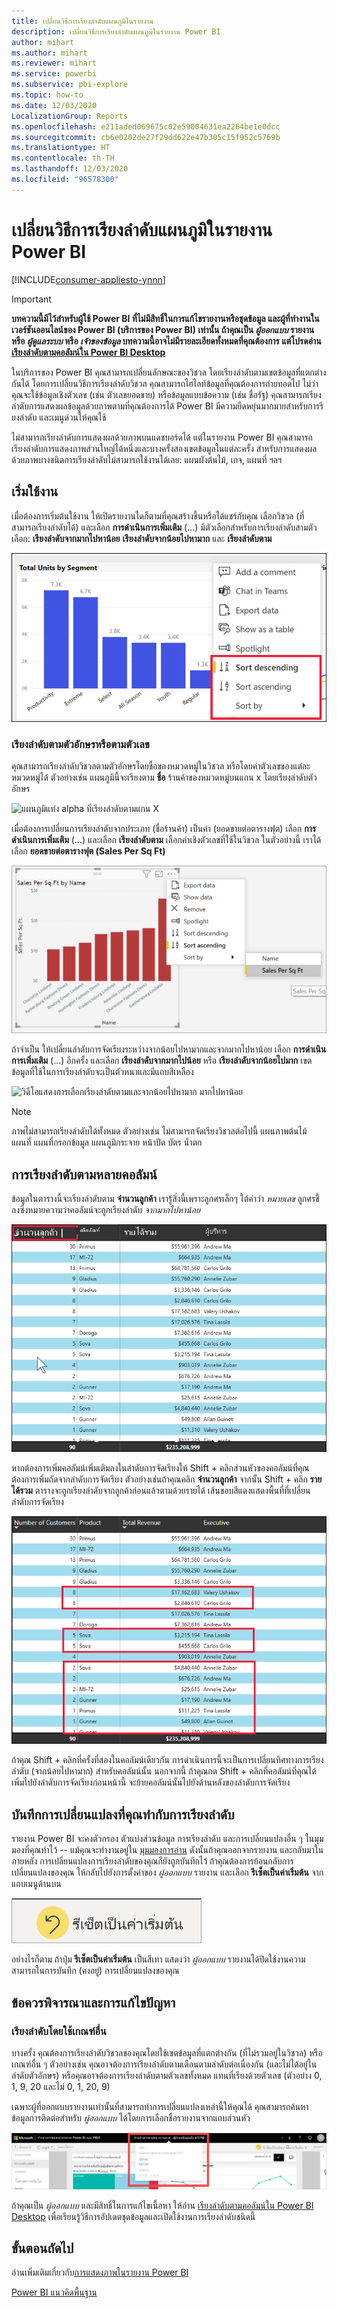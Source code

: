 ```yaml
---
title: เปลี่ยนวิธีการเรียงลำดับแผนภูมิในรายงาน
description: เปลี่ยนวิธีการเรียงลำดับแผนภูมิในรายงาน Power BI
author: mihart
ms.author: mihart
ms.reviewer: mihart
ms.service: powerbi
ms.subservice: pbi-explore
ms.topic: how-to
ms.date: 12/03/2020
LocalizationGroup: Reports
ms.openlocfilehash: e211aded069675c02e59004631ea2264be1e0dcc
ms.sourcegitcommit: cb6e0202de27f29dd622e47b305c15f952c5769b
ms.translationtype: HT
ms.contentlocale: th-TH
ms.lasthandoff: 12/03/2020
ms.locfileid: "96578300"
---
```

# <a name="change-how-a-chart-is-sorted-in-a-power-bi-report"></a>เปลี่ยนวิธีการเรียงลำดับแผนภูมิในรายงาน Power BI

[!INCLUDE[consumer-appliesto-ynnn](../includes/consumer-appliesto-ynnn.md)]


> [!IMPORTANT]
> **บทความนี้มีไว้สำหรับผู้ใช้ Power BI ที่ไม่มีสิทธิ์ในการแก้ไขรายงานหรือชุดข้อมูล และผู้ที่ทำงานในเวอร์ชันออนไลน์ของ Power BI (บริการของ Power BI) เท่านั้น ถ้าคุณเป็น *ผู้ออกแบบ* รายงาน หรือ *ผู้ดูแลระบบ* หรือ *เจ้าของข้อมูล* บทความนี้อาจไม่มีรายละเอียดทั้งหมดที่คุณต้องการ แต่โปรดอ่าน [เรียงลำดับตามคอลัมน์ใน Power BI Desktop](../create-reports/desktop-sort-by-column.md)**

ในบริการของ Power BI คุณสามารถเปลี่ยนลักษณะของวิชวล โดยเรียงลำดับตามเขตข้อมูลที่แตกต่างกันได้ โดยการเปลี่ยนวิธีการเรียงลำดับวิชวล คุณสามารถไฮไลท์ข้อมูลที่คุณต้องการถ่ายทอดไป ไม่ว่าคุณจะใช้ข้อมูลเชิงตัวเลข (เช่น ตัวเลขยอดขาย) หรือข้อมูลแบบข้อความ (เช่น ชื่อรัฐ) คุณสามารถเรียงลำดับการแสดงผลข้อมูลด้วยภาพตามที่คุณต้องการได้ Power BI มีความยืดหยุ่นมากมายสำหรับการรียงลำดับ และเมนูด่วนให้คุณใช้ 

ไม่สามารถเรียงลำดับการแสดงผลด้วยภาพบนแดชบอร์ดได้ แต่ในรายงาน Power BI คุณสามารถเรียงลำดับการแสดงภาพส่วนใหญ่ได้หนึ่งและบางครั้งสองเขตข้อมูลในแต่ละครั้ง สำหรับการแสดงผลด้วยภาพบางชนิดการเรียงลำดับไม่สามารถใช้งานได้เลย: แผนผังต้นไม้, เกจ, แผนที่ ฯลฯ 

## <a name="get-started"></a>เริ่มใช้งาน

เมื่อต้องการเริ่มต้นใช้งาน ให้เปิดรายงานใดก็ตามที่คุณสร้างขึ้นหรือได้แชร์กับคุณ เลือกวิชวล (ที่สามารถเรียงลำดับได้) และเลือก **การดำเนินการเพิ่มเติม** (...)  มีตัวเลือกสำหรับการเรียงลำดับสามตัวเลือก: **เรียงลำดับจากมากไปหาน้อย** **เรียงลำดับจากน้อยไปหามาก** และ **เรียงลำดับตาม** 
    

![แผนภูมิแท่ง alpha ที่เรียงลำดับตามแกน Y](media/end-user-change-sort/power-bi-actions.png)

### <a name="sort-alphabetically-or-numerically"></a>เรียงลำดับตามตัวอักษรหรือตามตัวเลข

คุณสามารถเรียงลำดับวิชวลตามตัวอักษรโดยชื่อของหมวดหมู่ในวิชวล หรือโดยค่าตัวเลขของแต่ละหมวดหมู่ได้ ตัวอย่างเช่น แผนภูมินี้จะเรียงตาม **ชื่อ** ร้านค้าของหมวดหมู่บนแกน x โดยเรียงลำดับตัวอักษร

![แผนภูมิแท่ง alpha ที่เรียงลำดับตามแกน X](media/end-user-change-sort/powerbi-sort-category.png)

เมื่อต้องการเปลี่ยนการเรียงลำดับจากประเภท (ชื่อร้านค้า) เป็นค่า (ยอดขายต่อตารางฟุต) เลือก **การดำเนินการเพิ่มเติม** (...) และเลือก **เรียงลำดับตาม** เลือกค่าเชิงตัวเลขที่ใช้ในวิชวล  ในตัวอย่างนี้ เราได้เลือก **ยอดขายต่อตารางฟุต (Sales Per Sq Ft)**

![ภาพหน้าจอที่แสดงการเลือกเรียงลำดับตาม แล้วแสดงค่า](media/end-user-change-sort/power-bi-sort-value.png)

ถ้าจำเป็น ให้เปลี่ยนลำดับการจัดเรียงระหว่างจากน้อยไปหามากและจากมากไปหาน้อย  เลือก **การดำเนินการเพิ่มเติม** (...) อีกครั้ง และเลือก **เรียงลำดับจากมากไปน้อย** หรือ **เรียงลำดับจากน้อยไปมาก** เขตข้อมูลที่ใช้ในการเรียงลำดับจะเป็นตัวหนาและมีแถบสีเหลือง

   ![วิดีโอแสดงการเลือกเรียงลำดับตามและจากน้อยไปหามาก มากไปหาน้อย](media/end-user-change-sort/sort.gif)

> [!NOTE]
> ภาพไม่สามารถเรียงลำดับได้ทั้งหมด ตัวอย่างเช่น ไม่สามารถจัดเรียงวิชวลต่อไปนี้ แผนภาพต้นไม้ แผนที่ แผนที่กรอกข้อมูล แผนภูมิกระจาย หน้าปัด บัตร น้ำตก

## <a name="sorting-by-multiple-columns"></a>การเรียงลำดับตามหลายคอลัมน์
ข้อมูลในตารางนี้จะเรียงลำดับตาม **จำนวนลูกค้า**  เรารู้สิ่งนี้เพราะลูกศรเล็กๆ ใต้คำว่า *หมายเลข* ลูกศรชี้ลงซึ่งหมายความว่าคอลัมน์จะถูกเรียงลำดับ *จากมากไปหาน้อย*

![สกรีนช็อตแสดงคอลัมน์แรกที่ใช้สำหรับการเรียงลำดับ](media/end-user-change-sort/power-bi-sort-column.png)


หากต้องการเพิ่มคอลัมน์เพิ่มเติมลงในลำดับการจัดเรียงให้ Shift + คลิกส่วนหัวของคอลัมน์ที่คุณต้องการเพิ่มถัดจากลำดับการจัดเรียง ตัวอย่างเช่นถ้าคุณคลิก **จำนวนลูกค้า** จากนั้น Shift + คลิก **รายได้รวม** ตารางจะถูกเรียงลำดับจากลูกค้าก่อนแล้วตามด้วยรายได้ เส้นขอบสีแดงแสดงพื้นที่ที่เปลี่ยนลำดับการจัดเรียง

![สกรีนช็อตแสดงคอลัมน์ที่สองที่ใช้สำหรับการเรียงลำดับ](media/end-user-change-sort/power-bi-sort-second.png)

ถ้าคุณ Shift + คลิกที่ครั้งที่สองในคอลัมน์เดียวกัน การดำเนินการนี้จะเป็นการเปลี่ยนทิศทางการเรียงลำดับ (จากน้อยไปหามาก) สำหรับคอลัมน์นั้น นอกจากนี้ ถ้าคุณกด Shift + คลิกที่คอลัมน์ที่คุณได้เพิ่มไปยังลำดับการจัดเรียงก่อนหน้านี้ จะย้ายคอลัมน์นั้นไปยังด้านหลังของลำดับการจัดเรียง


## <a name="saving-changes-you-make-to-sort-order"></a>บันทึกการเปลี่ยนแปลงที่คุณทำกับการเรียงลำดับ
รายงาน Power BI จะคงตัวกรอง ตัวแบ่งส่วนข้อมูล การเรียงลำดับ และการเปลี่ยนแปลงอื่น ๆ ในมุมมองที่คุณทำไว้ -- แม้คุณจะทำงานอยู่ใน [มุมมองการอ่าน](end-user-reading-view.md) ดังนั้นถ้าคุณออกจากรายงาน และกลับมาในภายหลัง การเปลี่ยนแปลงการเรียงลำดับของคุณก็ยังถูกบันทึกไว้  ถ้าคุณต้องการย้อนกลับการเปลี่ยนแปลงของคุณ ให้กลับไปยังการตั้งค่าของ *ผู้ออกแบบ* รายงาน และเลือก **รีเซ็ตเป็นค่าเริ่มต้น** จากแถบเมนูด้านบน 

![เรียงลำดับแบบคงอยู่](media/end-user-change-sort/power-bi-reset.png)

อย่างไรก็ตาม ถ้าปุ่ม **รีเซ็ตเป็นค่าเริ่มต้น** เป็นสีเทา แสดงว่า *ผู้ออกแบบ* รายงานได้ปิดใช้งานความสามารถในการบันทึก (คงอยู่) การเปลี่ยนแปลงของคุณ

<a name="other"></a>
## <a name="considerations-and-troubleshooting"></a>ข้อควรพิจารณาและการแก้ไขปัญหา

### <a name="sorting-using-other-criteria"></a>เรียงลำดับโดยใช้เกณฑ์อื่น
บางครั้ง คุณต้องการเรียงลำดับวิชวลของคุณโดยใช้เขตข้อมูลที่แตกต่างกัน (ที่ไม่รวมอยู่ในวิชวล) หรือเกณฑ์อื่น ๆ  ตัวอย่างเช่น คุณอาจต้องการเรียงลำดับตามเดือนตามลำดับต่อเนื่องกัน
 (และไม่ได้อยู่ในลำดับตัวอักษร) หรือคุณอาจต้องการเรียงลำดับตามตัวเลขทั้งหมด แทนที่เรียงด้วยตัวเลข (ตัวอย่าง 0, 1, 9, 20 และไม่ 0, 1, 20, 9)  

เฉพาะผู้ที่ออกแบบรายงานเท่านั้นที่สามารถทำการเปลี่ยนแปลงเหล่านี้ให้คุณได้ คุณสามารถค้นหาข้อมูลการติดต่อสำหรับ *ผู้ออกแบบ* ได้โดยการเลือกชื่อรายงานจากแถบส่วนหัว

![เมนูดรอปดาวน์ที่แสดงข้อมูลการติดต่อ](media/end-user-change-sort/power-bi-heading.png)

ถ้าคุณเป็น *ผู้ออกแบบ* และมีสิทธิ์ในการแก้ไขเนื้อหา ให้อ่าน [เรียงลำดับตามคอลัมน์ใน Power BI Desktop](../create-reports/desktop-sort-by-column.md) เพื่อเรียนรู้วิธีการอัปเดตชุดข้อมูลและเปิดใช้งานการเรียงลำดับชนิดนี้

## <a name="next-steps"></a>ขั้นตอนถัดไป
อ่านเพิ่มเติมเกี่ยวกับ[การแสดงภาพในรายงาน Power BI](end-user-visualizations.md)

[Power BI แนวคิดพื้นฐาน](end-user-basic-concepts.md)
